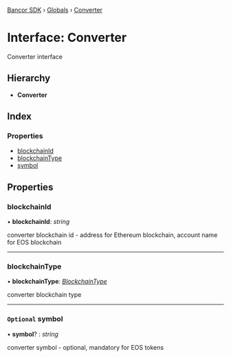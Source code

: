 [Bancor SDK](../README.md) › [Globals](../globals.md) › [Converter](converter.md)

# Interface: Converter

Converter interface

## Hierarchy

* **Converter**

## Index

### Properties

* [blockchainId](converter.md#blockchainid)
* [blockchainType](converter.md#blockchaintype)
* [symbol](converter.md#optional-symbol)

## Properties

###  blockchainId

• **blockchainId**: *string*

converter blockchain id - address for Ethereum blockchain, account name for EOS blockchain

___

###  blockchainType

• **blockchainType**: *[BlockchainType](../enums/blockchaintype.md)*

converter blockchain type

___

### `Optional` symbol

• **symbol**? : *string*

converter symbol - optional, mandatory for EOS tokens
